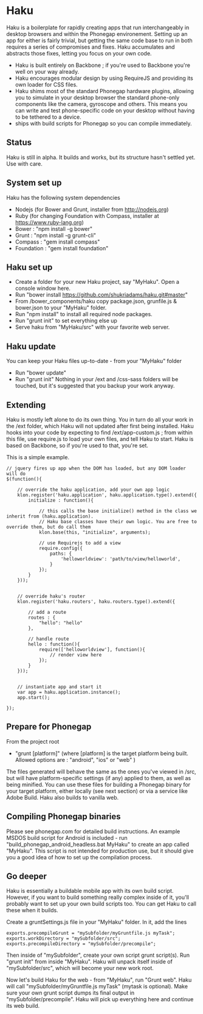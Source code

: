 Haku
====
Haku is a boilerplate for rapidly creating apps that run interchangeably in desktop browsers and within the Phonegap environement. Setting up an app for either is fairly trivial, but getting the same code base to run in both requires a series of compromises and fixes. Haku accumulates and abstracts those fixes, letting you focus on your own code.

- Haku is built entirely on Backbone ; if you're used to Backbone you're well on your way already.
- Haku encourages modular design by using RequireJS and providing its own loader for CSS files. 
- Haku shims most of the standard Phonegap hardware plugins, allowing you to simulate in your desktop browser the standard phone-only components like the camera, gyroscope and others. This means you can write and test phone-specific code on your desktop without having to be tethered to a device.
- ships with build scripts for Phonegap so you can compile immediately. 


Status
------
Haku is still in alpha. It builds and works, but its structure hasn't settled yet. Use with care.


System set up
------------
Haku has the following system dependencies 
- Nodejs (for Bower and Grunt, installer from http://nodejs.org)
- Ruby (for changing Foundation with Compass, installer at https://www.ruby-lang.org)
- Bower : "npm install -g bower"
- Grunt : "npm install -g grunt-cli"
- Compass : "gem install compass"
- Foundation : "gem install foundation"


Haku set up
-----------
 - Create a folder for your new Haku project, say "MyHaku". Open a console window here.
 - Run "bower install https://github.com/shukriadams/haku.git#master" 
 - From  /bower_components/haku copy package.json, grunfile.js & bower.json to your "MyHaku" folder. 
 - Run "npm install" to install all required node packages.
 - Run "grunt init" to set everything else up
 - Serve haku from "MyHaku/src" with your favorite web server.
 

Haku update
-----------
You can keep your Haku files up-to-date - from your "MyHaku" folder
- Run "bower update"
- Run "grunt init"
Nothing in your /ext and /css-sass folders will be touched, but it's suggested that you backup your work anyway.


Extending
---------
Haku is mostly left alone to do its own thing. You in turn do all your work in the /ext folder, which Haku will not 
updated after first being installed. Haku hooks into your code by expecting to find /ext/app-custom.js ; from within this file, use require.js to load your own files, and tell Haku to start. Haku is based on Backbone, so if you're used to that, you're set. 

This is a simple example.

	// jquery fires up app when the DOM has loaded, but any DOM loader will do
	$(function(){

		// override the haku application, add your own app logic	
	    klon.register('haku.application', haku.application.type().extend({
	        initialize : function(){

	        	// this calls the base initialize() method in the class we inherit from (haku.application).
	        	// Haku base classes have their own logic. You are free to override them, but do call them
	            klon.base(this, "initialize", arguments);

				// use Requirejs to add a view
	            require.config({
	                paths: {
	                    'helloworldview': 'path/to/view/helloworld',
	                }
	            }); 
	        }
	    }));


	    // override haku's router
	    klon.register('haku.routers', haku.routers.type().extend({
	        
	        // add a route
	        routes : {
	        	"hello": "hello"
	        },

	        // handle route
	        hello : function(){
	            require(['helloworldview'], function(){
	            	// render view here
	            });
	        }
	    }));


	    // instantiate app and start it	
	    var app = haku.application.instance();
	    app.start();

	});



Prepare for Phonegap
--------------------
From the project root
- "grunt [platform]" (where [platform] is the target platform being built. Allowed options are : "android", "ios" or "web" ) 

The files generated will behave the same as the ones you've viewed in /src, but will have platform-specific settings (if any) applied to them, as well as being minified. You can use these files for building a Phonegap binary for your target platform, either locally (see next section) or via a service like Adobe Build. Haku also builds to vanilla web.


Compiling Phonegap binaries
---------------------------
Please see phonegap.com for detailed build instructions. An example MSDOS build script for Android is included - run "build_phonegap_android_headless.bat MyHaku" to create an app called "MyHaku". This script is not intended for production use, but it should give you a good idea of how to set up the compilation process.


Go deeper
---------
Haku is essentially a buildable mobile app with its own build script. However, if you want to build something really complex inside of it, you'll probably want to set up your own build scripts too. You can get Haku to call these when it builds.

Create a gruntSettings.js file in your "MyHaku" folder. In it, add the lines

	exports.precompileGrunt = "mySubfolder/myGruntfile.js myTask";
	exports.workDirectory = "mySubfolder/src";
	exports.precompileDirectory = "mySubfolder/precompile";

Then inside of "mySubfolder", create your own script grunt script(s). 
Run "grunt init" from inside "MyHaku". Haku will unpack itself inside of "mySubfolder/src", which will become your new work root.

Now let's build Haku for the web - from "MyHaku", run "Grunt web". Haku will call "mySubfolder/myGruntfile.js myTask" (mytask is optional). Make sure your own grunt script dumps its final output in "mySubfolder/precompile". Haku will pick up everything here and continue its web build.
